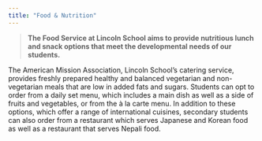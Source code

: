 ```yaml
---
title: "Food & Nutrition"
---
```



> **The Food Service at Lincoln School aims to provide nutritious lunch and snack options that meet the developmental needs of our students.**

The American Mission Association, Lincoln School’s catering service, provides freshly prepared healthy and balanced vegetarian and non-vegetarian meals that are low in added fats and sugars. Students can opt to order from a daily set menu, which includes a main dish as well as a side of fruits and vegetables, or from the à la carte menu. In addition to these options, which offer a range of international cuisines, secondary students can also order from a restaurant which serves Japanese and Korean food as well as a restaurant that serves Nepali food.







